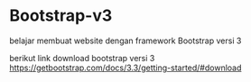 # Bootstrap-v3
belajar membuat website dengan framework Bootstrap versi 3

berikut link download bootstrap versi 3
https://getbootstrap.com/docs/3.3/getting-started/#download
